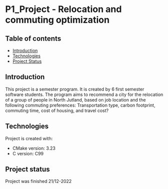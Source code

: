 # P1_Project - Relocation and commuting optimization
## Table of contents
* [Introduction](#introduction)
* [Technologies](#technologies)
* [Project Status](#project-status)

## Introduction
This project is a semester program. It is created by 6 first semester software students.
The program aims to recommend a city for the relocation of a group of people in North Jutland,
based on job location and the following commuting preferences: Transportation type, carbon
footprint, commuting time, cost of housing, and travel cost?

## Technologies
Project is created with:
* CMake version: 3.23
* C version: C99 

## Project status
Project was finished 21/12-2022